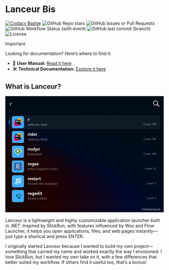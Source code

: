 # Lanceur Bis

[![Codacy Badge](https://app.codacy.com/project/badge/Grade/65cf914416134d04bab4389dc11c53e7)](https://app.codacy.com/gh/jibedoubleve/lanceur-bis/dashboard?utm_source=gh&utm_medium=referral&utm_content=&utm_campaign=Badge_grade) ![GitHub Repo stars](https://img.shields.io/github/stars/jibedoubleve/lanceur-bis) ![GitHub Issues or Pull Requests](https://img.shields.io/github/issues-closed-raw/jibedoubleve/lanceur-bis) ![GitHub Workflow Status (with event)](https://img.shields.io/github/actions/workflow/status/jibedoubleve/lanceur-bis/on_push.yml) ![GitHub last commit (branch)](https://img.shields.io/github/last-commit/jibedoubleve/lanceur-bis/master) ![License](https://img.shields.io/github/license/jibedoubleve/lanceur-bis)


> [!IMPORTANT]  
> Looking for documentation? Here’s where to find it:  
> - 📖 **User Manual:** [Read it here](https://jibedoubleve.github.io/lanceur-bis/)  
> - 🛠️ **Technical Documentation:** [Explore it here](https://github.com/jibedoubleve/lanceur-bis/wiki)  

## What is Lanceur?

![Lanceur](./docs/assets/images/usermanual/search.png)

Lanceur is a lightweight and highly customizable application launcher built in .NET. Inspired by SlickRun, with features influenced by Wox and Flow Launcher, it helps you open applications, files, and web pages instantly—just type a shortcut and press ENTER.

I originally started Lanceur because I wanted to build my own project—something that carried my name and worked exactly the way I envisioned. I love SlickRun, but I wanted my own take on it, with a few differences that better suited my workflow. If others find it useful too, that’s a bonus!
